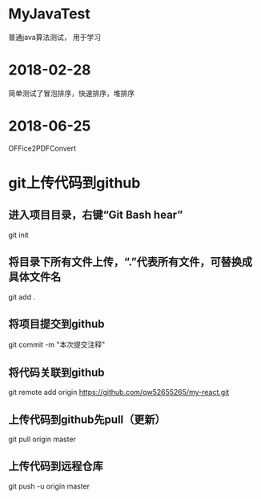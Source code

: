 # MyJavaTest
普通java算法测试， 用于学习

# 2018-02-28
简单测试了冒泡排序，快速排序，堆排序

# 2018-06-25
OFFice2PDFConvert



# git上传代码到github

## 进入项目目录，右键“Git Bash hear”
git init

## 将目录下所有文件上传，“.”代表所有文件，可替换成具体文件名
git add .

## 将项目提交到github
git commit -m "本次提交注释"

## 将代码关联到github
git remote add origin https://github.com/qw52655265/my-react.git

## 上传代码到github先pull（更新）
git pull origin master

## 上传代码到远程仓库
git push -u origin master
